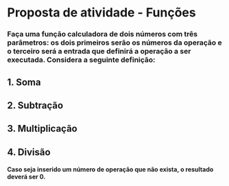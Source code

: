 # Proposta de atividade - Funções
### Faça uma função calculadora de dois números com três parâmetros: os dois primeiros serão os números da operação e o terceiro será a entrada que definirá a operação a ser executada. Considera a seguinte definição:
## 1. Soma
## 2. Subtração
## 3. Multiplicação
## 4. Divisão

#### Caso seja inserido um número de operação que não exista, o resultado deverá ser 0.